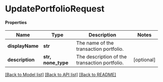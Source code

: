 # UpdatePortfolioRequest

#### Properties
Name | Type | Description | Notes
------------ | ------------- | ------------- | -------------
**displayName** | **str** | The name of the transaction portfolio. | 
**description** | **str, none_type** | The description of the transaction portfolio. | [optional] 

[[Back to Model list]](../README.md#documentation-for-models) [[Back to API list]](../README.md#documentation-for-api-endpoints) [[Back to README]](../README.md)

